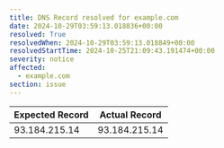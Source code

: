 ```yaml
---
title: DNS Record resolved for example.com
date: 2024-10-29T03:59:13.018836+00:00
resolved: True
resolvedWhen: 2024-10-29T03:59:13.018849+00:00
resolvedStartTime: 2024-10-25T21:09:43.191474+00:00
severity: notice
affected:
  - example.com
section: issue
---
```


| Expected Record  | Actual Record  |
|------------------|----------------|
| 93.184.215.14 | 93.184.215.14 |
